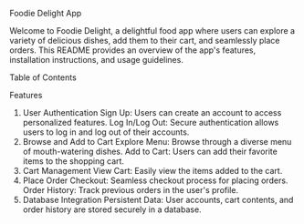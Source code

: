 

Foodie Delight App

Welcome to Foodie Delight, a delightful food app where users can explore a variety of delicious dishes, add them to their cart, and seamlessly place orders. This README provides an overview of the app's features, installation instructions, and usage guidelines.

Table of Contents

Features

1. User Authentication
Sign Up: Users can create an account to access personalized features.
Log In/Log Out: Secure authentication allows users to log in and log out of their accounts.
2. Browse and Add to Cart
Explore Menu: Browse through a diverse menu of mouth-watering dishes.
Add to Cart: Users can add their favorite items to the shopping cart.
3. Cart Management
View Cart: Easily view the items added to the cart.
4. Place Order
Checkout: Seamless checkout process for placing orders.
Order History: Track previous orders in the user's profile.
5. Database Integration
Persistent Data: User accounts, cart contents, and order history are stored securely in a database.
